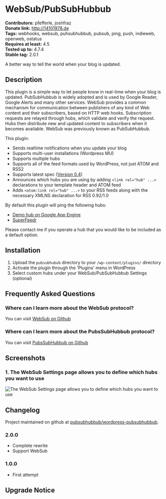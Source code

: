 # WebSub/PubSubHubbub #
**Contributors:** pfefferle, joshfraz  
**Donate link:** http://14101978.de  
**Tags:** webhooks, websub, puhsubhubbub, pubsub, ping, push, indieweb, openweb, ostatus  
**Requires at least:** 4.5  
**Tested up to:** 4.7.4  
**Stable tag:** 2.0.1  

A better way to tell the world when your blog is updated.

## Description ##

This plugin is a simple way to let people know in real-time when your blog is updated.  PubSubHubbub is widely adopted and is used by Google Reader, Google Alerts and many other services.  WebSub provides a common mechanism for communication between publishers of any kind of Web content and their subscribers, based on HTTP web hooks. Subscription requests are relayed through hubs, which validate and verify the request. Hubs then distribute new and updated content to subscribers when it becomes available. WebSub was previously known as PubSubHubbub.

This plugin:

* Sends realtime notifications when you update your blog
* Supports multi-user installations (Wordpress MU)
* Supports multiple hubs
* Supports all of the feed formats used by WordPress, not just ATOM and RSS2
* Supports latest spec ([Version 0.4](https://pubsubhubbub.github.io/PubSubHubbub/pubsubhubbub-core-0.4.html))
* Announces which hubs you are using by adding `<link rel="hub" ...>` declarations to your template header and ATOM feed
* Adds `<atom:link rel="hub" ...>` to your RSS feeds along with the necessary XMLNS declaration for RSS 0.92/1.0

By default this plugin will ping the following hubs:

* [Demo hub on Google App Engine](https://pubsubhubbub.appspot.com "Demo hub on Google App Engine")
* [SuperFeedr](https://pubsubhubbub.superfeedr.com "SuperFeedr")

Please contact me if you operate a hub that you would like to be included as a default option.

## Installation ##

1. Upload the `pubsubhubub` directory to your `/wp-content/plugins/` directory
2. Activate the plugin through the 'Plugins' menu in WordPress
3. Select custom hubs under your WebSub/PubSubHubbub Settings (optional)

## Frequently Asked Questions ##

### Where can I learn more about the WebSub protocol? ###

You can visit [WebSub on Github](https://github.com/w3c/websub "WebSub on Github")

### Where can I learn more about the PubsSubHubbub protocol? ###

You can visit [PubsSubHubbub on Github](https://github.com/pubsubhubbub "PubsSubHubbub on Github")

## Screenshots ##

### 1. The WebSub Settings page allows you to define which hubs you want to use ###
![The WebSub Settings page allows you to define which hubs you want to use](https://s.w.org/plugins/websub/pubsubhubbub/screenshot-1.png)


## Changelog ##

Project maintained on github at [pubsubhubbub/wordpress-pubsubhubbub](https://github.com/pubsubhubbub/wordpress-pubsubhubbub).

### 2.0.0 ###
* Complete rewrite
* Support WebSub

### 1.0.0 ###
* First attempt

## Upgrade Notice ##
